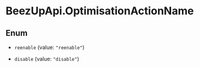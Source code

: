 # BeezUpApi.OptimisationActionName

## Enum


* `reenable` (value: `"reenable"`)

* `disable` (value: `"disable"`)


